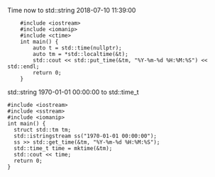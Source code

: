 Time now to std::string 2018-07-10 11:39:00
        
        #include <iostream>
        #include <iomanip>
        #include <ctime>
        int main() {
            auto t = std::time(nullptr);
            auto tm = *std::localtime(&t);
            std::cout << std::put_time(&tm, "%Y-%m-%d %H:%M:%S") << std::endl;
            return 0;
        }


std::string 1970-01-01 00:00:00 to std::time_t

    #include <iostream>
    #include <sstream>
    #include <iomanip>
    int main() {
      struct std::tm tm;
      std::istringstream ss("1970-01-01 00:00:00");
      ss >> std::get_time(&tm, "%Y-%m-%d %H:%M:%S");
      std::time_t time = mktime(&tm);
      std::cout << time;
      return 0;
    }
